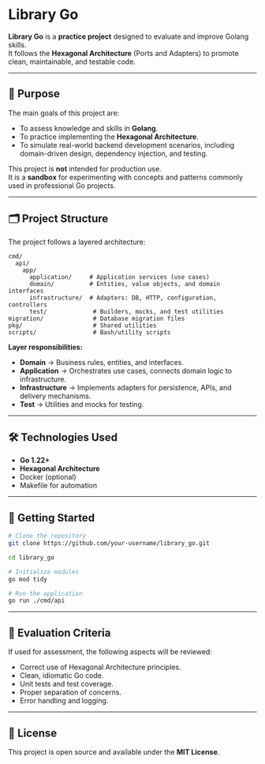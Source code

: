 # Library Go

**Library Go** is a **practice project** designed to evaluate and improve Golang skills.  
It follows the **Hexagonal Architecture** (Ports and Adapters) to promote clean, maintainable, and testable code.

---

## 📌 Purpose

The main goals of this project are:
- To assess knowledge and skills in **Golang**.
- To practice implementing the **Hexagonal Architecture**.
- To simulate real-world backend development scenarios, including domain-driven design, dependency injection, and testing.

This project is **not** intended for production use.  
It is a **sandbox** for experimenting with concepts and patterns commonly used in professional Go projects.

---

## 🗂 Project Structure

The project follows a layered architecture:

```
cmd/
  api/
    app/
      application/     # Application services (use cases)
      domain/          # Entities, value objects, and domain interfaces
      infrastructure/  # Adapters: DB, HTTP, configuration, controllers
      test/             # Builders, mocks, and test utilities
migration/              # Database migration files
pkg/                    # Shared utilities
scripts/                # Bash/utility scripts
```

**Layer responsibilities:**
- **Domain** → Business rules, entities, and interfaces.
- **Application** → Orchestrates use cases, connects domain logic to infrastructure.
- **Infrastructure** → Implements adapters for persistence, APIs, and delivery mechanisms.
- **Test** → Utilities and mocks for testing.

---

## 🛠 Technologies Used

- **Go 1.22+**
- **Hexagonal Architecture**
- Docker (optional)
- Makefile for automation

---

## 📖 Getting Started

```bash
# Clone the repository
git clone https://github.com/your-username/library_go.git

cd library_go

# Initialize modules
go mod tidy

# Run the application
go run ./cmd/api
```

---

## 🧪 Evaluation Criteria

If used for assessment, the following aspects will be reviewed:
- Correct use of Hexagonal Architecture principles.
- Clean, idiomatic Go code.
- Unit tests and test coverage.
- Proper separation of concerns.
- Error handling and logging.

---

## 📜 License

This project is open source and available under the **MIT License**.

